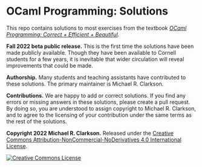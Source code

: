 # OCaml Programming: Solutions

This repo contains solutions to most exercises from the textbook [_OCaml
Programming: Correct + Efficient + Beautiful_][op].

**Fall 2022 beta public release.** This is the first time the solutions have
been made publicly available. Though they have been available to Cornell
students for a few years, it is inevitable that wider circulation will reveal
improvements that could be made.

**Authorship.** Many students and teaching assistants have contributed to these
solutions. The primary maintainer is Michael R. Clarkson.

**Contributions.** We are happy to add or correct solutions. If you find any
errors or missing answers in these solutions, please create a pull request. By
doing so, you are understood to assign copyright to Michael R. Clarkson, and to
agree to the licensing of your contribution under the same terms as the rest of
the solutions.

**Copyright 2022 Michael R. Clarkson.** Released under the <a rel="license"
href="http://creativecommons.org/licenses/by-nc-nd/4.0/">Creative Commons
Attribution-NonCommercial-NoDerivatives 4.0 International License</a>.

<a rel="license" href="http://creativecommons.org/licenses/by-nc-nd/4.0/">
<img alt="Creative Commons License" style="border-width:0"
src="https://i.creativecommons.org/l/by-nc-nd/4.0/80x15.png" /></a>

[op]: https://cs3110.github.io/textbook/